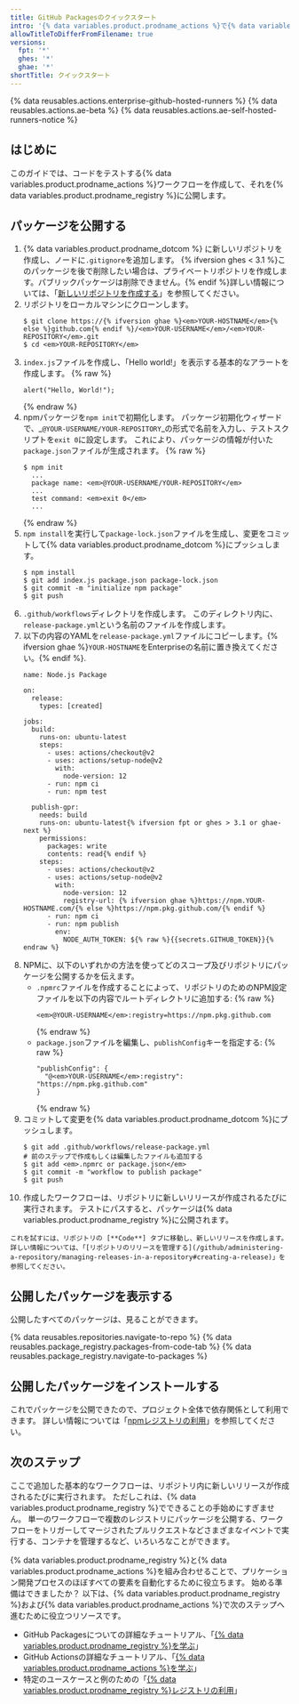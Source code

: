 ```yaml
---
title: GitHub Packagesのクイックスタート
intro: '{% data variables.product.prodname_actions %}で{% data variables.product.prodname_registry %}に公開します。'
allowTitleToDifferFromFilename: true
versions:
  fpt: '*'
  ghes: '*'
  ghae: '*'
shortTitle: クイックスタート
---
```


{% data reusables.actions.enterprise-github-hosted-runners %}
{% data reusables.actions.ae-beta %}
{% data reusables.actions.ae-self-hosted-runners-notice %}

## はじめに

このガイドでは、コードをテストする{% data variables.product.prodname_actions %}ワークフローを作成して、それを{% data variables.product.prodname_registry %}に公開します。

## パッケージを公開する

1. {% data variables.product.prodname_dotcom %} に新しいリポジトリを作成し、ノードに`.gitignore`を追加します。 {% ifversion ghes < 3.1 %}このパッケージを後で削除したい場合は、プライベートリポジトリを作成します。パブリックパッケージは削除できません。{% endif %}詳しい情報については、「[新しいリポジトリを作成する](/github/creating-cloning-and-archiving-repositories/creating-a-new-repository)」を参照してください。
2. リポジトリをローカルマシンにクローンします。
    ```shell
    $ git clone https://{% ifversion ghae %}<em>YOUR-HOSTNAME</em>{% else %}github.com{% endif %}/<em>YOUR-USERNAME</em>/<em>YOUR-REPOSITORY</em>.git
    $ cd <em>YOUR-REPOSITORY</em>
    ```
3. `index.js`ファイルを作成し、「Hello world!」を表示する基本的なアラートを作成します。
    {% raw %}
    ```javascript{:copy}
    alert("Hello, World!");
    ```
    {% endraw %}
4. npmパッケージを`npm init`で初期化します。 パッケージ初期化ウィザードで、_`@YOUR-USERNAME/YOUR-REPOSITORY`_の形式で名前を入力し、テストスクリプトを`exit 0`に設定します。 これにより、パッケージの情報が付いた`package.json`ファイルが生成されます。
    {% raw %}
    ```shell
    $ npm init
      ...
      package name: <em>@YOUR-USERNAME/YOUR-REPOSITORY</em>
      ...
      test command: <em>exit 0</em>
      ...    
    ```
    {% endraw %}
5. `npm install`を実行して`package-lock.json`ファイルを生成し、変更をコミットして{% data variables.product.prodname_dotcom %}にプッシュします。
    ```shell
    $ npm install
    $ git add index.js package.json package-lock.json
    $ git commit -m "initialize npm package"
    $ git push
    ```
6. `.github/workflows`ディレクトリを作成します。 このディレクトリ内に、`release-package.yml`という名前のファイルを作成します。
7. 以下の内容のYAMLを`release-package.yml`ファイルにコピーします。{% ifversion ghae %}`YOUR-HOSTNAME`をEnterpriseの名前に置き換えてください。{% endif %}.
    ```yaml{:copy}
    name: Node.js Package

    on:
      release:
        types: [created]

    jobs:
      build:
        runs-on: ubuntu-latest
        steps:
          - uses: actions/checkout@v2
          - uses: actions/setup-node@v2
            with:
              node-version: 12
          - run: npm ci
          - run: npm test

      publish-gpr:
        needs: build
        runs-on: ubuntu-latest{% ifversion fpt or ghes > 3.1 or ghae-next %}
        permissions:
          packages: write
          contents: read{% endif %}
        steps:
          - uses: actions/checkout@v2
          - uses: actions/setup-node@v2
            with:
              node-version: 12
              registry-url: {% ifversion ghae %}https://npm.YOUR-HOSTNAME.com/{% else %}https://npm.pkg.github.com/{% endif %}
          - run: npm ci
          - run: npm publish
            env:
              NODE_AUTH_TOKEN: ${% raw %}{{secrets.GITHUB_TOKEN}}{% endraw %}
    ```
8. NPMに、以下のいずれかの方法を使ってどのスコープ及びリポジトリにパッケージを公開するかを伝えます。
   - `.npmrc`ファイルを作成することによって、リポジトリのためのNPM設定ファイルを以下の内容でルートディレクトリに追加する:
      {% raw %}
      ```shell
      <em>@YOUR-USERNAME</em>:registry=https://npm.pkg.github.com
      ```
      {% endraw %}
   - `package.json`ファイルを編集し、`publishConfig`キーを指定する:
      {% raw %}
      ```shell
      "publishConfig": {
        "@<em>YOUR-USERNAME</em>:registry": "https://npm.pkg.github.com"
      }
      ```
      {% endraw %}
9. コミットして変更を{% data variables.product.prodname_dotcom %}にプッシュします。
    ```shell
    $ git add .github/workflows/release-package.yml
    # 前のステップで作成もしくは編集したファイルも追加する
    $ git add <em>.npmrc or package.json</em>
    $ git commit -m "workflow to publish package"
    $ git push
    ```
10.  作成したワークフローは、リポジトリに新しいリリースが作成されるたびに実行されます。 テストにパスすると、パッケージは{% data variables.product.prodname_registry %}に公開されます。

    これを試すには、リポジトリの [**Code**] タブに移動し、新しいリリースを作成します。 詳しい情報については、「[リポジトリのリリースを管理する](/github/administering-a-repository/managing-releases-in-a-repository#creating-a-release)」を参照してください。

## 公開したパッケージを表示する

公開したすべてのパッケージは、見ることができます。

{% data reusables.repositories.navigate-to-repo %}
{% data reusables.package_registry.packages-from-code-tab %}
{% data reusables.package_registry.navigate-to-packages %}


## 公開したパッケージをインストールする

これでパッケージを公開できたので、プロジェクト全体で依存関係として利用できます。 詳しい情報については「[npmレジストリの利用](/packages/working-with-a-github-packages-registry/working-with-the-npm-registry#installing-a-package)」を参照してください。

## 次のステップ

ここで追加した基本的なワークフローは、リポジトリ内に新しいリリースが作成されるたびに実行されます。 ただしこれは、{% data variables.product.prodname_registry %}でできることの手始めにすぎません。 単一のワークフローで複数のレジストリにパッケージを公開する、ワークフローをトリガーしてマージされたプルリクエストなどさまざまなイベントで実行する、コンテナを管理するなど、いろいろなことができます。

{% data variables.product.prodname_registry %}と{% data variables.product.prodname_actions %}を組み合わせることで、プリケーション開発プロセスのほぼすべての要素を自動化するために役立ちます。 始める準備はできましたか？ 以下は、{% data variables.product.prodname_registry %}および{% data variables.product.prodname_actions %}で次のステップへ進むために役立つリソースです。

- GitHub Packagesについての詳細なチュートリアル、「[{% data variables.product.prodname_registry %}を学ぶ](/packages/learn-github-packages)」
- GitHub Actionsの詳細なチュートリアル、「[{% data variables.product.prodname_actions %}を学ぶ](/actions/learn-github-actions)」
- 特定のユースケースと例のための「[{% data variables.product.prodname_registry %}レジストリの利用](/packages/working-with-a-github-packages-registry)」
